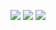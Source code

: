
[![](https://img.shields.io/badge/Homepage-blue??&style=flat-square&logo=houzz&logoColor=white)](https://josephkj.in/)
[![](https://img.shields.io/badge/Google%20Scholar-%234285F4.svg?&style=flat-square&logo=google-scholar&logoColor=white)](https://scholar.google.com/citations?user=sOG3L94AAAAJ)
[![](https://img.shields.io/github/stars/JosephKJ?style=flat-square&logo=github&label=Github%20Stars&labelColor=gray&color=gray)](https://github.com/JosephKJ)


<!--
**JosephKJ/JosephKJ** is a ✨ _special_ ✨ repository because its `README.md` (this file) appears on your GitHub profile.

Here are some ideas to get you started:

- 🔭 I’m currently working on ...
- 🌱 I’m currently learning ...
- 👯 I’m looking to collaborate on ...
- 🤔 I’m looking for help with ...
- 💬 Ask me about ...
- 📫 How to reach me: ...
- 😄 Pronouns: ...
- ⚡ Fun fact: ...
-->
